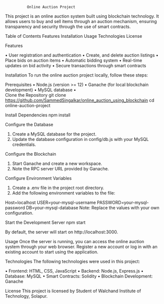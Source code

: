               Online Auction Project
This project is an online auction system built using blockchain technology. It allows users to buy and sell items through an auction mechanism, ensuring transparency and security through the use of smart contracts.

Table of Contents
Features
Installation
Usage
Technologies
License


Features

•	User registration and authentication
•	Create, and delete auction listings
•	Place bids on auction items
•	Automatic bidding system
•	Real-time updates on bid activity
•	Secure transactions through smart contracts


Installation
To run the online auction project locally, follow these steps:

Prerequisites
•	Node.js (version >= 12)
•	Ganache (for local blockchain development)
•	MySQL database
•	
Clone the Repository
git clone https://github.com/SammedSingalkar/online_auction_using_blockchain
cd online-auction-project

Install Dependencies
npm install


Configure the Database
1.	Create a MySQL database for the project.
2.	Update the database configuration in config/db.js with your MySQL credentials.

Configure the Blockchain
1.	Start Ganache and create a new workspace.
2.	Note the RPC server URL provided by Ganache.

Configure Environment Variables
1.	Create a .env file in the project root directory.
2.	Add the following environment variables to the file:



Host=localhost
USER=your-mysql-username
PASSWORD=your-mysql-password
DB=your-mysql-database
Note: Replace the values with your own configuration.

Start the Development Server
npm start

By default, the server will start on http://localhost:3000.

Usage
Once the server is running, you can access the online auction system through your web browser. Register a new account or log in with an existing account to start using the application.

Technologies
The following technologies were used in this project:

•	Frontend: HTML, CSS, JavaScript
•	Backend: Node.js, Express.js
•	Database: MySQL
•	Smart Contracts: Solidity
•	Blockchain Development: Ganache


License
This project is licensed by Student of Walchand Institute of Technology, Solapur.

